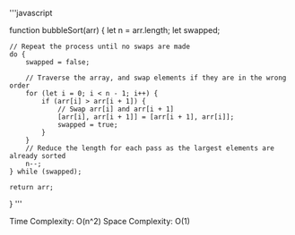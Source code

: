 '''javascript

function bubbleSort(arr) {
    let n = arr.length;
    let swapped;

    // Repeat the process until no swaps are made
    do {
        swapped = false;

        // Traverse the array, and swap elements if they are in the wrong order
        for (let i = 0; i < n - 1; i++) {
            if (arr[i] > arr[i + 1]) {
                // Swap arr[i] and arr[i + 1]
                [arr[i], arr[i + 1]] = [arr[i + 1], arr[i]];
                swapped = true;
            }
        }
        // Reduce the length for each pass as the largest elements are already sorted
        n--;
    } while (swapped);

    return arr;
}
'''

Time Complexity: O(n^2)
Space Complexity: O(1)
